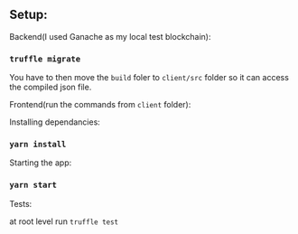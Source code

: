 ## Setup:

Backend(I used Ganache as my local test blockchain):

### `truffle migrate`

You have to then move the `build` foler to `client/src` folder so it can access the compiled json file.

Frontend(run the commands from `client` folder):

Installing dependancies: 

### `yarn install`

Starting the app:

### `yarn start`

Tests:

at root level run `truffle test`